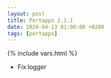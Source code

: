 ```yaml
---
layout: post
title: Portapps 2.1.1
date: 2020-04-13 01:00:00 +0200
tags: [portapps]
---
```

{% include vars.html %}

* Fix logger
